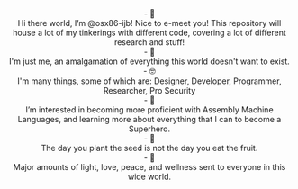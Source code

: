 <p align="center">
<br>
- 👋 
<br>
Hi there world, I’m @osx86-ijb! Nice to e-meet you! This repository will house a lot of my tinkerings with different code, covering a lot of different research and stuff!
<br>
- 🦾 
<br>  
I'm just me, an amalgamation of everything this world doesn't want to exist.
<br>  
- 🤓 
<br>  
I'm many things, some of which are: Designer, Developer, Programmer, Researcher, Pro Security
<br>
- 👀 
<br>
I’m interested in becoming more proficient with Assembly Machine Languages, and learning more about everything that I can to become a Superhero.
<br>
- 🌱 
<br>  
The day you plant the seed is not the day you eat the fruit.
<br>
- 💞️ 
<br>  
Major amounts of light, love, peace, and wellness sent to everyone in this wide world.
</p>

<!---
osx86-ijb/osx86-ijb is a ✨ special ✨ repository because its `README.md` (this file) appears on your GitHub profile.
You can click the Preview link to take a look at your changes.
--->
